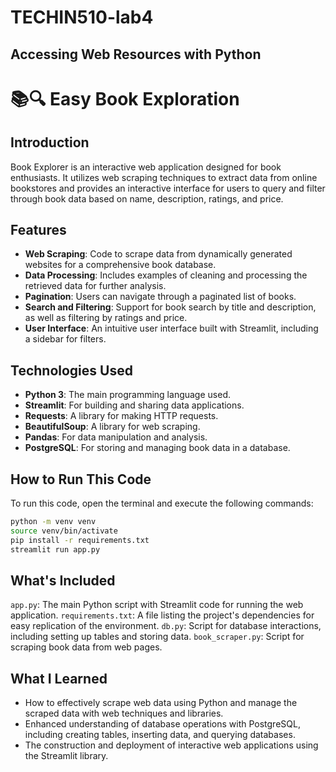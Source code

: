 # TECHIN510-lab4
##  Accessing Web Resources with Python

# 📚🔍 Easy Book Exploration 
## Introduction
Book Explorer is an interactive web application designed for book enthusiasts. It utilizes web scraping techniques to extract data from online bookstores and provides an interactive interface for users to query and filter through book data based on name, description, ratings, and price. 

## Features
- **Web Scraping**: Code to scrape data from dynamically generated websites for a comprehensive book database.
- **Data Processing**: Includes examples of cleaning and processing the retrieved data for further analysis.
- **Pagination**: Users can navigate through a paginated list of books.
- **Search and Filtering**: Support for book search by title and description, as well as filtering by ratings and price.
- **User Interface**: An intuitive user interface built with Streamlit, including a sidebar for filters.

## Technologies Used
- **Python 3**: The main programming language used.
- **Streamlit**: For building and sharing data applications.
- **Requests**: A library for making HTTP requests.
- **BeautifulSoup**: A library for web scraping.
- **Pandas**: For data manipulation and analysis.
- **PostgreSQL**: For storing and managing book data in a database.

## How to Run This Code
To run this code, open the terminal and execute the following commands:

```bash
python -m venv venv
source venv/bin/activate
pip install -r requirements.txt
streamlit run app.py
```

## What's Included
`app.py`: The main Python script with Streamlit code for running the web application.
`requirements.txt`: A file listing the project's dependencies for easy replication of the environment.
`db.py`: Script for database interactions, including setting up tables and storing data.
`book_scraper.py`: Script for scraping book data from web pages.

## What I Learned
- How to effectively scrape web data using Python and manage the scraped data with web techniques and libraries.
- Enhanced understanding of database operations with PostgreSQL, including creating tables, inserting data, and querying databases.
- The construction and deployment of interactive web applications using the Streamlit library.
